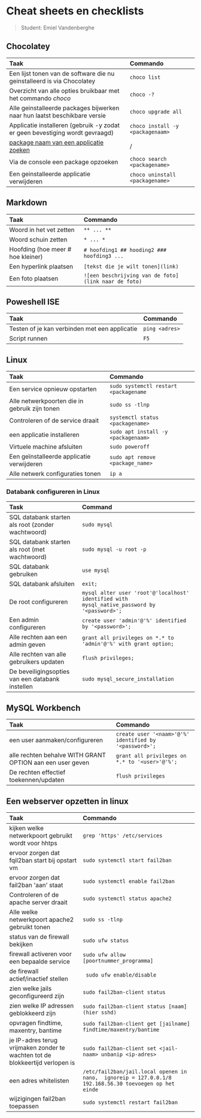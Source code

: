 # Cheat sheets en checklists

> Student: Emiel Vandenberghe

## Chocolatey

| Taak                                                   | Commando                         |
| :----------------------------------------------------- | :------------------------------- |
| Een lijst tonen van de software die nu geinstalleerd is via Chocolatey            | `choco list`                           |
| Overzicht van alle opties bruikbaar met het commando *choco*                       | `choco -?`       |
| Alle geinstalleerde packages bijwerken naar hun laatst beschikbare versie                                      | `choco upgrade all`   |
| Applicatie installeren (gebruik -y zodat er geen bevestiging wordt gevraagd)                                     | `choco install -y <packagenaam>`    |
| [package naam van een applicatie zoeken](https://community.chocolatey.org/packages/)                                   | / |
| Via de console een package opzoeken | `choco search <packagename>`                |
| Een geinstalleerde applicatie verwijderen        | `choco uninstall <packagename>`       |


## Markdown

| Taak                                                   | Commando                         |
| :----------------------------------------------------- | :------------------------------- |
| Woord in het vet zetten| `** ... **`|
| Woord schuin zetten | `* ... *` |
| Hoofding (hoe meer # hoe kleiner) | `# hoofding1 ## hooding2 ### hoofding3 ... `|
| Een hyperlink plaatsen | ` [tekst die je wilt tonen](link) ` |
| Een foto plaatsen | `![een beschrijving van de foto](link naar de foto) `|


## Poweshell ISE

| Taak                                                   | Commando                         |
| :----------------------------------------------------- | :------------------------------- |
| Testen of je kan verbinden met een applicatie| `ping <adres>`|
|Script runnen | `F5`|


## Linux

| Taak                                                   | Commando                         |
| :----------------------------------------------------- | :------------------------------- |
| Een service opnieuw opstarten| `sudo systemctl restart <packagename`|
| Alle netwerkpoorten die in gebruik zijn tonen | `sudo ss -tlnp` |
| Controleren of de service draait | `systemctl status <packagename>`|
| een applicatie installeren | ` sudo apt install -y <packagenaam> ` |
| Virtuele machine afsluiten | `sudo poweroff`|
|Een geïnstalleerde applicatie verwijderen| `sudo apt remove <package_name>`|
| Alle netwerk configuraties tonen                                        | `ip a`                                 |


### Databank configureren in Linux

| Task                                              | Command                                                                                      |
| :------------------------------------------------ | :------------------------------------------------------------------------------------------- |
| SQL databank starten als root (zonder wachtwoord) | `sudo mysql`                                                                                 |
| SQL databank starten als root (met wachtwoord)    | `sudo mysql -u root -p`                                                                      |
| SQL databank gebruiken                            | `use mysql`                                                                                  |
| SQL databank afsluiten                            | `exit;`                                                                                      |
| De root configureren                              | `mysql alter user 'root'@'localhost' identified with mysql_native_password by '<password>';` |
| Een admin configureren                            | `create user 'admin'@'%' identified by '<password>';`                                        |
| Alle rechten aan een admin geven                  | `grant all privileges on *.* to 'admin'@'%' with grant option;`                              |
| Alle rechten van alle gebruikers updaten          | `flush privileges;`                                                                          |
| De beveiligingsopties van een databank instellen  | `sudo mysql_secure_installation`                                                             |

## MySQL Workbench

| Taak                                                   | Commando                         |
| :----------------------------------------------------- | :------------------------------- |
|een user aanmaken/configureren | `create user '<naam>'@'%' identified by '<password>';`|
|alle rechten behalve WITH GRANT OPTION aan een user geven | `grant all privileges on *.* to '<user>'@'%'; `|
| De rechten effectief toekennen/updaten | `flush privileges`|


## Een webserver opzetten in linux

| Taak                                                   | Commando                         |
| :----------------------------------------------------- | :------------------------------- |
|kijken welke netwerkpoort gebruikt wordt voor hhtps | `grep 'https' /etc/services`|
|ervoor zorgen dat fqil2ban start bij opstart vm | `sudo systemctl start fail2ban`|
|ervoor zorgen dat fail2ban 'aan' staat | `sudo systemctl enable fail2ban`|
|Controleren of de apache server draait| `sudo systemctl status apache2`|
| Alle welke netwerkpoort apache2 gebruikt tonen | `sudo ss -tlnp` |
| status van de firewall bekijken | `sudo ufw status` |
| firewall activeren voor een bepaalde service| `sudo ufw allow [poortnummer_programma] `|
| de firewall actief/inactief stellen| ` sudo ufw enable/disable`|
| zien welke jails geconfigureerd zijn | ` sudo fail2ban-client status `|
| zien welke IP adressen geblokkeerd zijn | ` sudo fail2ban-client status [naam] (hier sshd) `|
| opvragen findtime, maxentry, bantime | ` sudo fail2ban-client get [jailname] findtime/maxentry/bantime `|
|je IP-adres terug vrijmaken zonder te wachten tot de blokkeertijd verlopen is|`sudo fail2ban-client set <jail-naam> unbanip <ip-adres>`|
|een adres whitelisten| `/etc/fail2ban/jail.local openen in nano,  ignoreip = 127.0.0.1/8 192.168.56.30 toevoegen op het einde`|
|wijzigingen fail2ban toepassen| `sudo systemctl restart fail2ban`|




